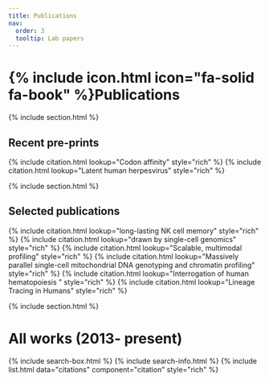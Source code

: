 ```yaml
---
title: Publications
nav:
  order: 3
  tooltip: Lab papers
---
```


# {% include icon.html icon="fa-solid fa-book" %}Publications

{% include section.html %}

## Recent pre-prints

{% include citation.html lookup="Codon affinity" style="rich" %}
{% include citation.html lookup="Latent human herpesvirus" style="rich" %}

{% include section.html %}



## Selected publications

{% include citation.html lookup="long-lasting NK cell memory" style="rich" %}
{% include citation.html lookup="drawn by single-cell genomics" style="rich" %}
{% include citation.html lookup="Scalable, multimodal profiling" style="rich" %}
{% include citation.html lookup="Massively parallel single-cell mitochondrial DNA genotyping and chromatin profiling" style="rich" %}
{% include citation.html lookup="Interrogation of human hematopoiesis " style="rich" %}
{% include citation.html lookup="Lineage Tracing in Humans" style="rich" %}



{% include section.html %}

# All works (2013- present)

{% include search-box.html %}
{% include search-info.html %}
{% include list.html data="citations" component="citation" style="rich" %}


